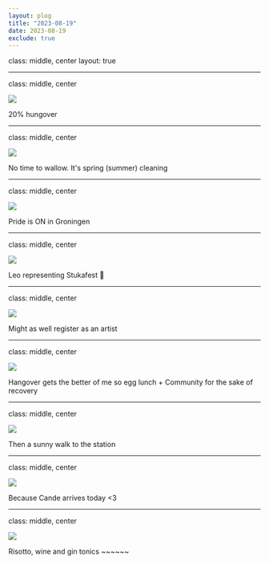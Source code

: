 ```yaml
---
layout: plog
title: "2023-08-19"
date: 2023-08-19
exclude: true
---
```


class: middle, center
layout: true

---

class: middle, center

<img class="plog-picture" src="{{ site.baseurl }}/img/plog/2023-08-19/01.jpg" />

20% hungover

---

class: middle, center

<img class="plog-picture" src="{{ site.baseurl }}/img/plog/2023-08-19/02.jpg" />

No time to wallow. It's spring (summer) cleaning

---

class: middle, center

<img class="plog-picture" src="{{ site.baseurl }}/img/plog/2023-08-19/03.jpg" />

Pride is ON in Groningen

---

class: middle, center

<img class="plog-picture" src="{{ site.baseurl }}/img/plog/2023-08-19/04.jpg" />

Leo representing Stukafest 🌈

---

class: middle, center

<img class="plog-picture" src="{{ site.baseurl }}/img/plog/2023-08-19/05.jpg" />

Might as well register as an artist

---

class: middle, center

<img class="plog-picture" src="{{ site.baseurl }}/img/plog/2023-08-19/06.jpg" />

Hangover gets the better of me so egg lunch + Community for the sake of recovery

---

class: middle, center

<img class="plog-picture" src="{{ site.baseurl }}/img/plog/2023-08-19/07.jpg" />

Then a sunny walk to the station

---

class: middle, center

<img class="plog-picture" src="{{ site.baseurl }}/img/plog/2023-08-19/08.jpg" />

Because Cande arrives today <3

---

class: middle, center

<img class="plog-picture" src="{{ site.baseurl }}/img/plog/2023-08-19/09.jpg" />

Risotto, wine and gin tonics ~~~~~~

